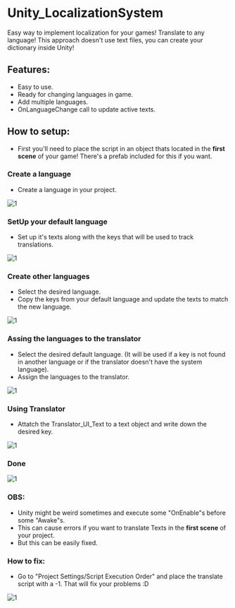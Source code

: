 # Unity_LocalizationSystem

Easy way to implement localization for your games! Translate to any language! This approach doesn't use text files, you can create your dictionary inside Unity!

## Features:
- Easy to use.
- Ready for changing languages in game.
- Add multiple languages.
- OnLanguageChange call to update active texts.

## How to setup:

- First you'll need to place the script in an object thats located in the <strong>first scene</strong> of your game! There's a prefab included for this if you want.

### Create a language
- Create a language in your project.

![1](Screenshots/0.png)



### SetUp your default language
- Set up it's texts along with the keys that will be used to track translations.

![1](Screenshots/1.png)

### Create other languages
- Select the desired language.
- Copy the keys from your default language and update the texts to match the new language.

![1](Screenshots/2.png)

### Assing the languages to the translator
- Select the desired default language. (It will be used if a key is not found in another language or if the translator doesn't have the system language).
- Assign the languages to the translator.

![1](Screenshots/3.png)

### Using Translator
- Attatch the Translator_UI_Text to a text object and write down the desired key.

![1](Screenshots/4.png)

### Done
![1](Screenshots/5.png)


### OBS:
- Unity might be weird sometimes and execute some "OnEnable"s before some "Awake"s.
- This can cause errors if you want to translate Texts in the <strong>first scene</strong> of your project.
- But this can be easily fixed.

### How to fix:

- Go to "Project Settings/Script Execution Order" and place the translate script with a -1. That will fix your problems :D

![1](Screenshots/6.png)



